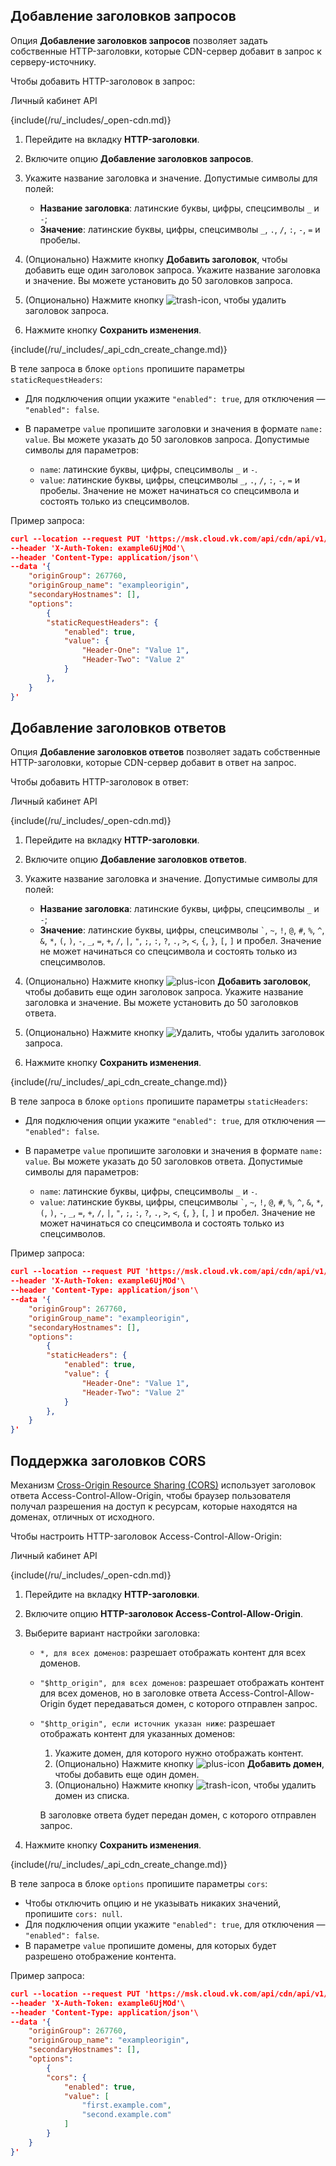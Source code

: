 ## Добавление заголовков запросов

Опция **Добавление заголовков запросов** позволяет задать собственные HTTP-заголовки, которые CDN-сервер добавит в запрос к серверу-источнику.

Чтобы добавить HTTP-заголовок в запрос:

<tabs>
<tablist>
<tab>Личный кабинет</tab>
<tab>API</tab>
</tablist>
<tabpanel>

{include(/ru/_includes/_open-cdn.md)}

1. Перейдите на вкладку **HTTP-заголовки**.
1. Включите опцию **Добавление заголовков запросов**.
1. Укажите название заголовка и значение. Допустимые символы для полей:

    - **Название заголовка**: латинские буквы, цифры, спецсимволы `_` и `-`;
    - **Значение**: латинские буквы, цифры, спецсимволы `_`, `.`, `/`, `:`, `-`, `=` и пробелы.
1. (Опционально) Нажмите кнопку **Добавить заголовок**, чтобы добавить еще один заголовок запроса. Укажите название заголовка и значение. Вы можете установить до 50 заголовков запроса.
1. (Опционально) Нажмите кнопку ![trash-icon](/ru/assets/trash-icon.svg "inline"), чтобы удалить заголовок запроса.
1. Нажмите кнопку **Сохранить изменения**.

</tabpanel>
<tabpanel>

{include(/ru/_includes/_api_cdn_create_change.md)}

В теле запроса в блоке `options` пропишите параметры `staticRequestHeaders`:

- Для подключения опции укажите `"enabled": true`, для отключения  — `"enabled": false`.
- В параметре `value` пропишите заголовки и значения в формате `name: value`. Вы можете указать до 50 заголовков запроса. Допустимые символы для параметров:

  - `name`: латинские буквы, цифры, спецсимволы `_` и `-`.
  - `value`: латинские буквы, цифры, спецсимволы `_`, `.`, `/`, `:`, `-`, `=` и пробелы. Значение не может начинаться со спецсимвола и состоять только из спецсимволов.

Пример запроса:

```json
curl --location --request PUT 'https://msk.cloud.vk.com/api/cdn/api/v1/projects/examplef8f67/resources/175281'\
--header 'X-Auth-Token: example6UjMOd'\
--header 'Content-Type: application/json'\
--data '{
    "originGroup": 267760,
    "originGroup_name": "exampleorigin",
    "secondaryHostnames": [],
    "options":
        {
        "staticRequestHeaders": {
            "enabled": true,
            "value": {
                "Header-One": "Value 1",
                "Header-Two": "Value 2"
            }
        },
    }
}'
```

</tabpanel>
</tabs>

## Добавление заголовков ответов

Опция **Добавление заголовков ответов** позволяет задать собственные HTTP-заголовки, которые CDN-сервер добавит в ответ на запрос.

Чтобы добавить HTTP-заголовок в ответ:

<tabs>
<tablist>
<tab>Личный кабинет</tab>
<tab>API</tab>
</tablist>
<tabpanel>

{include(/ru/_includes/_open-cdn.md)}

1. Перейдите на вкладку **HTTP-заголовки**.
1. Включите опцию **Добавление заголовков ответов**.
1. Укажите название заголовка и значение. Допустимые символы для полей:

    - **Название заголовка**: латинские буквы, цифры, спецсимволы `_` и `-`;
    - **Значение**: латинские буквы, цифры, спецсимволы `` ` ``, `~`, `!`, `@`, `#`, `%`, `^`, `&`, `*`, `(`, `)`, `-`, `_`, `=`, `+`, `/`, `|`, `"`, `;`, `:`, `?`, `.`, `>`, `<`, `{`, `}`, `[`, `]` и пробел. Значение не может начинаться со спецсимвола и состоять только из спецсимволов.
1. (Опционально) Нажмите кнопку ![plus-icon](/ru/assets/plus-icon.svg "inline") **Добавить заголовок**, чтобы добавить еще один заголовок запроса. Укажите название заголовка и значение. Вы можете установить до 50 заголовков ответа.
1. (Опционально) Нажмите кнопку ![Удалить](/ru/assets/delete-icon.svg "inline"), чтобы удалить заголовок запроса.
1. Нажмите кнопку **Сохранить изменения**.

</tabpanel>
<tabpanel>

{include(/ru/_includes/_api_cdn_create_change.md)}

В теле запроса в блоке `options` пропишите параметры `staticHeaders`:

- Для подключения опции укажите `"enabled": true`, для отключения  — `"enabled": false`.
- В параметре `value` пропишите заголовки и значения в формате `name: value`. Вы можете указать до 50 заголовков ответа. Допустимые символы для параметров:

  - `name`: латинские буквы, цифры, спецсимволы `_` и `-`.
  - `value`: латинские буквы, цифры, спецсимволы `` ` ``, `~`, `!`, `@`, `#`, `%`, `^`, `&`, `*`, `(`, `)`, `-`, `_`, `=`, `+`, `/`, `|`, `"`, `;`, `:`, `?`, `.`, `>`, `<`, `{`, `}`, `[`, `]` и пробел. Значение не может начинаться со спецсимвола и состоять только из спецсимволов.

Пример запроса:

```json
curl --location --request PUT 'https://msk.cloud.vk.com/api/cdn/api/v1/projects/examplef8f67/resources/175281'\
--header 'X-Auth-Token: example6UjMOd'\
--header 'Content-Type: application/json'\
--data '{
    "originGroup": 267760,
    "originGroup_name": "exampleorigin",
    "secondaryHostnames": [],
    "options":
        {
        "staticHeaders": {
            "enabled": true,
            "value": {
                "Header-One": "Value 1",
                "Header-Two": "Value 2"
            }
        },
    }
}'
```

</tabpanel>
</tabs>

## Поддержка заголовков CORS

Механизм [Cross-Origin Resource Sharing (CORS)](/ru/base/s3/references#cors) использует заголовок ответа Access-Control-Allow-Origin, чтобы браузер пользователя получал разрешения на доступ к ресурсам, которые находятся на доменах, отличных от исходного.

Чтобы настроить HTTP-заголовок Access-Control-Allow-Origin:

<tabs>
<tablist>
<tab>Личный кабинет</tab>
<tab>API</tab>
</tablist>
<tabpanel>

{include(/ru/_includes/_open-cdn.md)}

1. Перейдите на вкладку **HTTP-заголовки**.
1. Включите опцию **HTTP-заголовок Access-Control-Allow-Origin**.
1. Выберите вариант настройки заголовка:

    - `*, для всех доменов`: разрешает отображать контент для всех доменов.
    - `"$http_origin", для всех доменов`: разрешает отображать контент для всех доменов, но в заголовке ответа Access-Control-Allow-Origin будет передаваться домен, с которого отправлен запрос.
    - `"$http_origin", если источник указан ниже`: разрешает отображать контент для указанных доменов:

        1. Укажите домен, для которого нужно отображать контент.
        1. (Опционально) Нажмите кнопку ![plus-icon](/ru/assets/plus-icon.svg "inline") **Добавить домен**, чтобы добавить еще один домен.
        1. (Опционально) Нажмите кнопку ![trash-icon](/ru/assets/trash-icon.svg "inline"), чтобы удалить домен из списка.

        В заголовке ответа будет передан домен, с которого отправлен запрос.
1. Нажмите кнопку **Сохранить изменения**.

</tabpanel>
<tabpanel>

{include(/ru/_includes/_api_cdn_create_change.md)}

В теле запроса в блоке `options` пропишите параметры `cors`:

- Чтобы отключить опцию и не указывать никаких значений, пропишите `cors: null`.
- Для подключения опции укажите `"enabled": true`, для отключения  — `"enabled": false`.
- В параметре `value` пропишите домены, для которых будет разрешено отображение контента.

Пример запроса:

```json
curl --location --request PUT 'https://msk.cloud.vk.com/api/cdn/api/v1/projects/examplef8f67/resources/175281'\
--header 'X-Auth-Token: example6UjMOd'\
--header 'Content-Type: application/json'\
--data '{
    "originGroup": 267760,
    "originGroup_name": "exampleorigin",
    "secondaryHostnames": [],
    "options":
        {
        "cors": {
            "enabled": true,
            "value": [
                "first.example.com",
                "second.example.com"
            ]
        }
    }
}'
```

</tabpanel>
</tabs>
